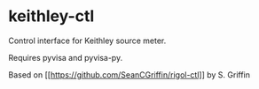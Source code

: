 # keithley-ctl
Control interface for Keithley source meter. 

Requires pyvisa and pyvisa-py. 

Based on [[https://github.com/SeanCGriffin/rigol-ctl]] by S. Griffin
